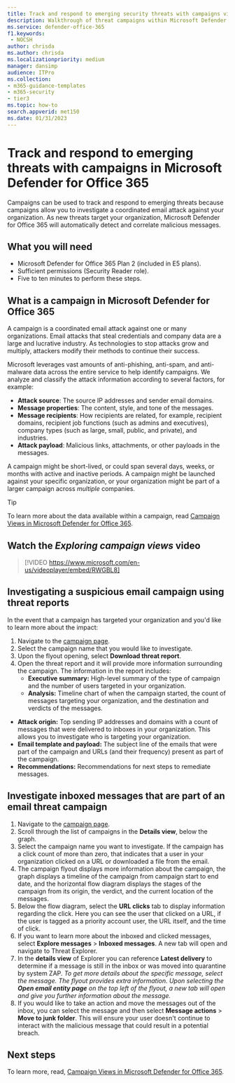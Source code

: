 ```yaml
---
title: Track and respond to emerging security threats with campaigns view in Microsoft Defender for Office 365
description: Walkthrough of threat campaigns within Microsoft Defender for Office 365 to demonstrate how they can be used to investigate a coordinated email attack against your organization.
ms.service: defender-office-365
f1.keywords: 
 - NOCSH
author: chrisda
ms.author: chrisda
ms.localizationpriority: medium
manager: dansimp
audience: ITPro
ms.collection: 
- m365-guidance-templates
- m365-security
- tier3
ms.topic: how-to
search.appverid: met150
ms.date: 01/31/2023
---
```


# Track and respond to emerging threats with campaigns in Microsoft Defender for Office 365

Campaigns can be used to track and respond to emerging threats because campaigns allow you to investigate a coordinated email attack against your organization. As new threats target your organization, Microsoft Defender for Office 365 will automatically detect and correlate malicious messages.

## What you will need

- Microsoft Defender for Office 365 Plan 2 (included in E5 plans).
- Sufficient permissions (Security Reader role).
- Five to ten minutes to perform these steps.

## What is a campaign in Microsoft Defender for Office 365

A campaign is a coordinated email attack against one or many organizations. Email attacks that steal credentials and company data are a large and lucrative industry. As technologies to stop attacks grow and multiply, attackers modify their methods to continue their success.

Microsoft leverages vast amounts of anti-phishing, anti-spam, and anti-malware data across the entire service to help identify campaigns. We analyze and classify the attack information according to several factors, for example:

- **Attack source**: The source IP addresses and sender email domains.
- **Message properties**: The content, style, and tone of the messages.
- **Message recipients**: How recipients are related, for example, recipient domains, recipient job functions (such as admins and executives), company types (such as large, small, public, and private), and industries.
- **Attack payload**: Malicious links, attachments, or other payloads in the messages.

A campaign might be short-lived, or could span several days, weeks, or months with active and inactive periods. A campaign might be launched against your specific organization, or your organization might be part of a larger campaign across *multiple* companies.

> [!TIP]
> To learn more about the data available within a campaign, read [Campaign Views in Microsoft Defender for Office 365](../campaigns.md).

## Watch the *Exploring campaign views* video

> [!VIDEO https://www.microsoft.com/en-us/videoplayer/embed/RWGBL8]

## Investigating a suspicious email campaign using threat reports

In the event that a campaign has targeted your organization and you'd like to learn more about the impact:

1. Navigate to the [campaign page](https://security.microsoft.com/campaigns).
1. Select the campaign name that you would like to investigate.
1. Upon the flyout opening, select **Download threat report**.
1. Open the threat report and it will provide more information surrounding the campaign. The information in the report includes:
   - **Executive summary:** High-level summary of the type of campaign and the number of users targeted in your organization.
   - **Analysis:** Timeline chart of when the campaign started, the count of messages targeting your organization, and the destination and verdicts of the messages.

- **Attack origin:** Top sending IP addresses and domains with a count of messages that were delivered to inboxes in your organization. This allows you to investigate who is targeting your organization.
- **Email template and payload:** The subject line of the emails that were part of the campaign and URLs (and their frequency) present as part of the campaign.
- **Recommendations:** Recommendations for next steps to remediate messages.

## Investigate inboxed messages that are part of an email threat campaign

1. Navigate to the [campaign page](https://security.microsoft.com/campaigns).
1. Scroll through the list of campaigns in the **Details view**, below the graph.
1. Select the campaign name you want to investigate. If the campaign has a click count of more than zero, that indicates that a user in your organization clicked on a URL or downloaded a file from the email.
1. The campaign flyout displays more information about the campaign, the graph displays a timeline of the campaign from campaign start to end date, and the horizontal flow diagram displays the stages of the campaign from its origin, the verdict, and the current location of the messages.
1. Below the flow diagram, select the **URL clicks** tab to display information regarding the click. Here you can see the user that clicked on a URL, if the user is tagged as a priority account user, the URL itself, and the time of click.
1. If you want to learn more about the inboxed and clicked messages, select **Explore messages** \> **Inboxed messages**. A new tab will open and navigate to Threat Explorer.
1. In the **details view** of Explorer you can reference **Latest delivery** to determine if a message is still in the inbox or was moved into quarantine by system ZAP. *To get more details about the specific message, select the message. The flyout provides extra information. Upon selecting the **Open email entity page** on the top left of the flyout, a new tab will open and give you further information about the message.*
1. If you would like to take an action and move the messages out of the inbox, you can select the message and then select **Message actions** \> **Move to junk folder**. This will ensure your user doesn't continue to interact with the malicious message that could result in a potential breach.

## Next steps

To learn more, read, [Campaign Views in Microsoft Defender for Office 365](../campaigns.md).
